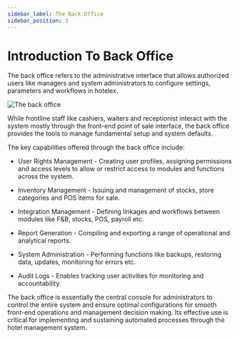 ```yaml
---
sidebar_label: The Back Office
sidebar_position: 3
---
```


# Introduction To Back Office

The back office refers to the administrative interface that allows authorized users like managers and system administrators to configure settings, parameters and workflows in hotelex.

![The back office](/img/the_back_office.PNG)

While frontline staff like cashiers, waiters and receptionist interact with the system mostly through the front-end point of sale interface, the back office provides the tools to manage fundamental setup and system defaults.

The key capabilities offered through the back office include:

- User Rights Management - Creating user profiles, assigning permissions and access levels to allow or restrict access to modules and functions across the system.

- Inventory Management - Issuing and management of stocks, store categories and POS items for sale.

- Integration Management - Defining linkages and workflows between modules like F&B, stocks, POS, payroll etc.

- Report Generation - Compiling and exporting a range of operational and analytical reports.

- System Administration - Performing functions like backups, restoring data, updates, monitoring for errors etc.

<!-- - Customization - Tweaking system parameters, custom fields, user interface elements to suit specific business needs. -->

- Audit Logs - Enables tracking user activities for monitoring and accountability.

The back office is essentially the central console for administrators to control the entire system and ensure optimal configurations for smooth front-end operations and management decision making. Its effective use is critical for implementing and sustaining automated processes through the hotel management system.